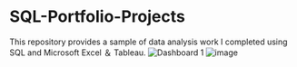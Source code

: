 # SQL-Portfolio-Projects

This repository provides a sample of data analysis work I completed using SQL and  Microsoft Excel ＆ Tableau.
![Dashboard 1](https://user-images.githubusercontent.com/121082261/222082054-4cbbaccb-8294-43c1-9dd0-96930cceb697.png)
![image](https://user-images.githubusercontent.com/121082261/222082087-07ccd524-0ce4-4f14-b370-3a980df4a29e.png)
